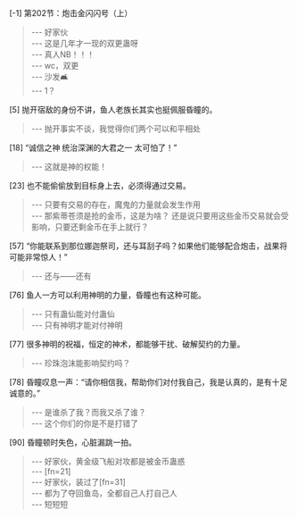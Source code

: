 
[-1] 第202节：炮击金闪闪号（上）
>--- 好家伙<br>
>--- 这是几年才一现的双更蛊呀<br>
>--- 真人NB！！！<br>
>--- wc，双更<br>
>--- 沙发🛋️<br>
>--- 1？<br>

[5] 抛开宿敌的身份不讲，鱼人老族长其实也挺佩服昏瞳的。
>--- 抛开事实不谈，我觉得你们两个可以和平相处<br>

[18] “诚信之神 统治深渊的大君之一 太可怕了！”
>--- 这就是神的权能！<br>

[23] 也不能偷偷放到目标身上去，必须得通过交易。
>--- 只要有交易的存在，魔鬼的力量就会发生作用<br>
>--- 那紫蒂苍须是抢的金币，这是为啥？
还是说只要用这些金币交易就会受影响，只要还剩金币在手上就行？<br>

[57] “你能联系到那位娜迦祭司，还与耳刮子吗？如果他们能够配合炮击，战果将可能非常惊人！”
>--- 还与——还有<br>

[76] 鱼人一方可以利用神明的力量，昏瞳也有这种可能。
>--- 只有蛊仙能对付蛊仙<br>
>--- 只有神明才能对付神明<br>

[77] 很多神明的祝福，恒定的神术，都能够干扰、破解契约的力量。
>--- 珍珠泡沫能影响契约吗？<br>

[78] 昏瞳叹息一声：“请你相信我，帮助你们对付我自己，我是认真的，是有十足诚意的。”
>--- 是谁杀了我？而我又杀了谁？<br>
>--- 这个你们的你是不是打错了<br>

[90] 昏瞳顿时失色，心脏漏跳一拍。
>--- 好家伙，黄金级飞船对攻都是被金币蛊惑<br>
>--- [fn=21]<br>
>--- 好家伙，装过了[fn=31]<br>
>--- 都为了夺回鱼岛，全都自己人打自己人<br>
>--- 短短短<br>
